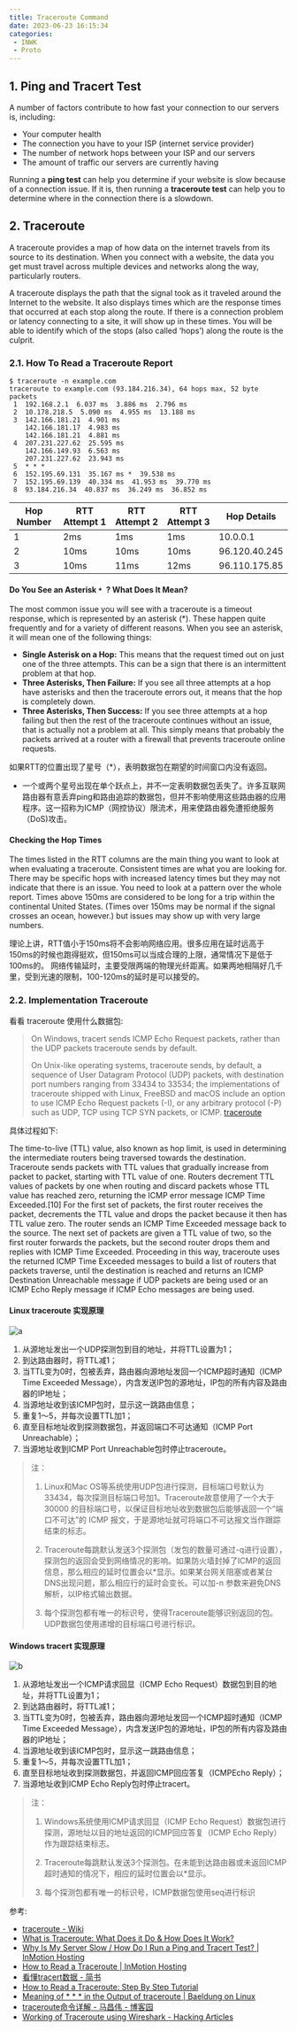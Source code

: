 ```yaml
---
title: Traceroute Command
date: 2023-06-23 16:15:34
categories:
 - INWK
 - Proto
---
```


## 1. Ping and Tracert Test

A number of factors contribute to how fast your connection to our servers is, including:

- Your computer health
- The connection you have to your ISP (internet service provider)
- The number of network hops between your ISP and our servers
- The amount of traffic our servers are currently having

Running a **ping test** can help you determine if your website is slow because of a connection issue. If it is, then running a **traceroute test** can help you to determine where in the connection there is a slowdown.

## 2. Traceroute

A traceroute provides a map of how data on the internet travels from its source to its destination.  When you connect with a website, the data you get must travel across multiple devices and networks along the way, particularly routers. 

A traceroute displays the path that the signal took as it traveled around the Internet to the website. It also displays times which are the response times that occurred at each stop along the route. If there is a connection problem or latency connecting to a site, it will show up in these times. You will be able to identify which of the stops (also called ‘hops’) along the route is the culprit.

### 2.1. How To Read a Traceroute Report

```shell
$ traceroute -n example.com
traceroute to example.com (93.184.216.34), 64 hops max, 52 byte packets
 1  192.168.2.1  6.037 ms  3.886 ms  2.796 ms
 2  10.178.218.5  5.090 ms  4.955 ms  13.188 ms
 3  142.166.181.21  4.901 ms
    142.166.181.17  4.983 ms
    142.166.181.21  4.881 ms
 4  207.231.227.62  25.595 ms
    142.166.149.93  6.563 ms
    207.231.227.62  23.943 ms
 5  * * *
 6  152.195.69.131  35.167 ms *  39.538 ms
 7  152.195.69.139  40.334 ms  41.953 ms  39.770 ms
 8  93.184.216.34  40.837 ms  36.249 ms  36.852 ms
```

| Hop Number | RTT Attempt 1 | RTT Attempt 2 | RTT Attempt 3 | Hop Details   |
| ---------- | ------------- | ------------- | ------------- | ------------- |
| 1          | 2ms           | 1ms           | 1ms           | 10.0.0.1      |
| 2          | 10ms          | 10ms          | 10ms          | 96.120.40.245 |
| 3          | 10ms          | 11ms          | 12ms          | 96.110.175.85 |

#### Do You See an Asterisk `* `? What Does It Mean?

The most common issue you will see with a traceroute is a timeout response, which is represented by an asterisk (*). These happen quite frequently and for a variety of different reasons. When you see an asterisk, it will mean one of the following things:

- **Single Asterisk on a Hop:** This means that the request timed out on just one of the three attempts. This can be a sign that there is an intermittent problem at that hop.
- **Three Asterisks, Then Failure:** If you see all three attempts at a hop have asterisks and then the traceroute errors out, it means that the hop is completely down.
- **Three Asterisks, Then Success:** If you see three attempts at a hop failing but then the rest of the traceroute continues without an issue, that is actually not a problem at all. This simply means that probably the packets arrived at a router with a firewall that prevents traceroute online requests.

如果RTT的位置出现了星号（*），表明数据包在期望的时间窗口内没有返回。

- 一个或两个星号出现在单个跃点上，并不一定表明数据包丢失了。许多互联网路由器有意丢弃ping和路由追踪的数据包，但并不影响使用这些路由器的应用程序。这一招称为ICMP（网控协议）限流术，用来使路由器免遭拒绝服务（DoS)攻击。

#### Checking the Hop Times

The times listed in the RTT columns are the main thing you want to look at when evaluating a traceroute. Consistent times are what you are looking for. There may be specific hops with increased latency times but they may not indicate that there is an issue. You need to look at a pattern over the whole report. Times above 150ms are considered to be long for a trip within the continental United States. (Times over 150ms may be normal if the signal crosses an ocean, however.) but issues may show up with very large numbers.

理论上讲，RTT值小于150ms将不会影响网络应用。很多应用在延时远高于150ms的时候也跑得挺欢，但150ms可以当成合理的上限，通常情况下是低于100ms的。
 网络传输延时，主要受限两端的物理光纤距离。如果两地相隔好几千里，受到光速的限制，100-120ms的延时是可以接受的。

### 2.2. Implementation Traceroute

看看 traceroute 使用什么数据包:

> On Windows, tracert sends ICMP Echo Request packets, rather than the UDP packets traceroute sends by default. 
>
> On Unix-like operating systems, traceroute sends, by default, a sequence of User Datagram Protocol (UDP) packets, with destination port numbers ranging from 33434 to 33534; the implementations of traceroute shipped with Linux, FreeBSD and macOS include an option to use ICMP Echo Request packets (-I), or any arbitrary protocol (-P) such as UDP, TCP using TCP SYN packets, or ICMP. [traceroute](https://en.wikipedia.org/wiki/Tracerout)

具体过程如下:

The time-to-live (TTL) value, also known as hop limit, is used in determining the intermediate routers being traversed towards the destination. Traceroute sends packets with TTL values that gradually increase from packet to packet, starting with TTL value of one. Routers decrement TTL values of packets by one when routing and discard packets whose TTL value has reached zero, returning the ICMP error message ICMP Time Exceeded.[10] For the first set of packets, the first router receives the packet, decrements the TTL value and drops the packet because it then has TTL value zero. The router sends an ICMP Time Exceeded message back to the source. The next set of packets are given a TTL value of two, so the first router forwards the packets, but the second router drops them and replies with ICMP Time Exceeded. Proceeding in this way, traceroute uses the returned ICMP Time Exceeded messages to build a list of routers that packets traverse, until the destination is reached and returns an ICMP Destination Unreachable message if UDP packets are being used or an ICMP Echo Reply message if ICMP Echo messages are being used. 

#### Linux traceroute 实现原理

![a](a.png)

1. 从源地址发出一个UDP探测包到目的地址，并将TTL设置为1；
2. 到达路由器时，将TTL减1；
3. 当TTL变为0时，包被丢弃，路由器向源地址发回一个ICMP超时通知（ICMP Time Exceeded Message），内含发送IP包的源地址，IP包的所有内容及路由器的IP地址；
4. 当源地址收到该ICMP包时，显示这一跳路由信息；
5. 重复1～5，并每次设置TTL加1；
6. 直至目标地址收到探测数据包，并返回端口不可达通知（ICMP Port Unreachable）；
7. 当源地址收到ICMP Port Unreachable包时停止traceroute。

> 注：
>
> 1. Linux和Mac OS等系统使用UDP包进行探测，目标端口号默认为33434，每次探测目标端口号加1。Traceroute故意使用了一个大于 30000 的目标端口号，以保证目标地址收到数据包后能够返回一个“端口不可达”的 ICMP 报文，于是源地址就可将端口不可达报文当作跟踪结束的标志。
>
> 2. Traceroute每跳默认发送3个探测包（发包的数量可通过-q进行设置），探测包的返回会受到网络情况的影响。如果防火墙封掉了ICMP的返回信息，那么相应的延时位置会以*显示。如果某台网关阻塞或者某台DNS出现问题，那么相应行的延时会变长。可以加-n 参数来避免DNS解析，以IP格式输出数据。
> 3. 每个探测包都有唯一的标识号，使得Traceroute能够识别返回的包。UDP数据包使用递增的目标端口号进行标识。

#### Windows tracert 实现原理

![b](b.png)

1. 从源地址发出一个ICMP请求回显（ICMP Echo Request）数据包到目的地址，并将TTL设置为1；
2. 到达路由器时，将TTL减1；
3. 当TTL变为0时，包被丢弃，路由器向源地址发回一个ICMP超时通知（ICMP Time Exceeded Message），内含发送IP包的源地址，IP包的所有内容及路由器的IP地址；
4. 当源地址收到该ICMP包时，显示这一跳路由信息；
5. 重复1～5，并每次设置TTL加1；
6. 直至目标地址收到探测数据包，并返回ICMP回应答复（ICMPEcho Reply）；
7. 当源地址收到ICMP Echo Reply包时停止tracert。

> 注：
>
> 1. Windows系统使用ICMP请求回显（ICMP Echo Request）数据包进行探测，源地址以目的地址返回的ICMP回应答复（ICMP Echo Reply）作为跟踪结束标志。
>
> 2. Traceroute每跳默认发送3个探测包。在未能到达路由器或未返回ICMP超时通知的情况下，相应的延时位置会以*显示。
>
> 3. 每个探测包都有唯一的标识号，ICMP数据包使用seq进行标识

参考: 

- [traceroute - Wiki](https://en.wikipedia.org/wiki/Tracerout)
- [What is Traceroute: What Does it Do & How Does It Work?](https://www.fortinet.com/resources/cyberglossary/traceroutes)
- [Why Is My Server Slow / How Do I Run a Ping and Tracert Test? | InMotion Hosting](https://www.inmotionhosting.com/support/website/why-is-my-server-slow-how-do-i-run-a-ping-and-tracert-test/)
- [How to Read a Traceroute | InMotion Hosting](https://www.inmotionhosting.com/support/server/ssh/read-traceroute/)
- [看懂tracert数据 - 简书](https://www.jianshu.com/p/30b064a8b07c)
- [How to Read a Traceroute: Step By Step Tutorial](https://www.catchpoint.com/network-admin-guide/how-to-read-a-traceroute)
- [Meaning of * * * in the Output of traceroute | Baeldung on Linux](https://www.baeldung.com/linux/traceroute-three-stars)
- [traceroute命令详解 - 马昌伟 - 博客园](https://www.cnblogs.com/machangwei-8/p/10353279.html)
- [Working of Traceroute using Wireshark - Hacking Articles](https://www.hackingarticles.in/working-of-traceroute-using-wireshark/)